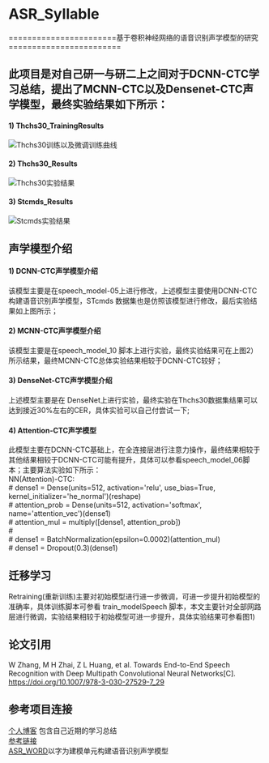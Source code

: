 # ASR_Syllable
=======================基于卷积神经网络的语音识别声学模型的研究========================<br>
## 此项目是对自己研一与研二上之间对于DCNN-CTC学习总结，提出了MCNN-CTC以及Densenet-CTC声学模型，最终实验结果如下所示：<br>
#### 1) Thchs30_TrainingResults<br>
![Thchs30训练以及微调训练曲线](https://github.com/zw76859420/ASR_Syllable/blob/master/training_results/Thchs_Training_Loss.png)
#### 2) Thchs30_Results<br>
![Thchs30实验结果](https://github.com/zw76859420/ASR_Syllable/blob/master/training_results/Thchs_Results.png)
#### 3) Stcmds_Results<br>
![Stcmds实验结果](https://github.com/zw76859420/ASR_Syllable/blob/master/training_results/STCMDS_Results.png)
## 声学模型介绍<br>
#### 1) DCNN-CTC声学模型介绍<br>
  该模型主要是在speech_model-05上进行修改，上述模型主要使用DCNN-CTC构建语音识别声学模型，STcmds 数据集也是仿照该模型进行修改，最后实验结果如上图所示；<br>
#### 2) MCNN-CTC声学模型介绍<br>
  该模型主要是在speech_model_10 脚本上进行实验，最终实验结果可在上图2）所示结果，最终MCNN-CTC总体实验结果相较于DCNN-CTC较好；<br>
#### 3) DenseNet-CTC声学模型介绍<br>
  上述模型主要是在 DenseNet上进行实验，最终实验在Thchs30数据集结果可以达到接近30%左右的CER，具体实验可以自己付尝试一下;<br>
#### 4) Attention-CTC声学模型<br>
  此模型主要在DCNN-CTC基础上，在全连接层进行注意力操作，最终结果相较于其他结果相较于DCNN-CTC可能有提升，具体可以参看speech_model_06脚本；主要算法实验如下所示：<br>
  NN(Attention)-CTC:<br>
        # dense1 = Dense(units=512, activation='relu', use_bias=True, kernel_initializer='he_normal')(reshape)<br>
        # attention_prob = Dense(units=512, activation='softmax', name='attention_vec')(dense1)<br>
        # attention_mul = multiply([dense1, attention_prob])<br>
        #<br>
        # dense1 = BatchNormalization(epsilon=0.0002)(attention_mul)<br>
        # dense1 = Dropout(0.3)(dense1)<br>
## 迁移学习<br>
  Retraining(重新训练)主要对初始模型进行进一步微调，可进一步提升初始模型的准确率，具体训练脚本可参看 train_modelSpeech 脚本，本文主要针对全部网路层进行微调，实验结果相较于初始模型可进一步提升，具体实验结果可参看图1)<br>
## 论文引用<br>
  W Zhang, M H Zhai, Z L Huang, et al. Towards End-to-End Speech Recognition with Deep Multipath Convolutional Neural Networks[C]. https://doi.org/10.1007/978-3-030-27529-7_29<br>
## 参考项目连接<br>
[个人博客](https://blog.csdn.net/Xwei1226 "悬停显示") 包含自己近期的学习总结<br>
[参考链接](https://github.com/nl8590687/ASRT_SpeechRecognition "悬停显示")<br>
[ASR_WORD](https://github.com/zw76859420/ASR_WORD "悬停显示")以字为建模单元构建语音识别声学模型<br>

